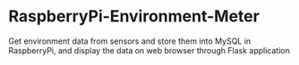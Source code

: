 # RaspberryPi-Environment-Meter
Get environment data from sensors and store them into MySQL in RaspberryPi, and display the data on web browser through Flask application
